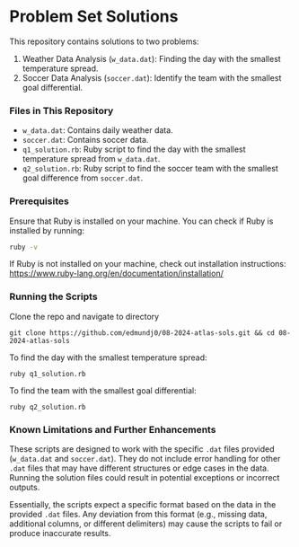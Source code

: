 # Problem Set Solutions

This repository contains solutions to two problems:

1. Weather Data Analysis (`w_data.dat`): Finding the day with the smallest temperature spread.
2. Soccer Data Analysis (`soccer.dat`): Identify the team with the smallest goal differential.


### Files in This Repository

- `w_data.dat`: Contains daily weather data.
- `soccer.dat`: Contains soccer data.
- `q1_solution.rb`: Ruby script to find the day with the smallest temperature spread from `w_data.dat`.
- `q2_solution.rb`: Ruby script to find the soccer team with the smallest goal difference from `soccer.dat`.


### Prerequisites

Ensure that Ruby is installed on your machine. You can check if Ruby is installed by running:

```bash
ruby -v
```
If Ruby is not installed on your machine, check out installation instructions: https://www.ruby-lang.org/en/documentation/installation/

### Running the Scripts

Clone the repo and navigate to directory
   ```
   git clone https://github.com/edmundj0/08-2024-atlas-sols.git && cd 08-2024-atlas-sols
   ```
To find the day with the smallest temperature spread:
```
ruby q1_solution.rb
```
To find the team with the smallest goal differential:
```
ruby q2_solution.rb
```
### Known Limitations and Further Enhancements

These scripts are designed to work with the specific `.dat` files provided (`w_data.dat` and `soccer.dat`). They do not include error handling for other `.dat` files that may have different structures or edge cases in the data. Running the solution files could result in potential exceptions or incorrect outputs.

Essentially, the scripts expect a specific format based on the data in the provided `.dat` files. Any deviation from this format (e.g., missing data, additional columns, or different delimiters) may cause the scripts to fail or produce inaccurate results.
